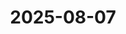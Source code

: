 ---
layout: now
title: 2025-08-07
status: Still working on my website, should be done tomorrow hopefully. The weight of college bodes.
embed_content: true
---